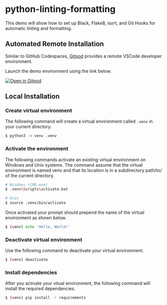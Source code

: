# python-linting-formatting
This demo will show how to set up Black, Flake8, isort, and Git Hooks for automatic linting and formatting.

## Automated Remote Installation

Similar to GitHub Codespaces, [Gitpod](https://www.gitpod.io) provides a remote VSCode developer environment.

Launch the demo environment using the link below.

[![Open in Gitpod](https://gitpod.io/button/open-in-gitpod.svg)](https://gitpod.io#https://github.com/PDXPythonPirates/python-linting-formatting.git)

## Local Installation

### Create virtual environment

The following command will create a virtual environment called `.venv` in your current directory.

```bash
$ python3 -m venv .venv
```

### Activate the environment

The following commands activate an existing virtual environment on Windows and Unix systems. The command assume that the virtual environment is named venv and that its location is in a subdirectory path/to/ of the current directory.

```bash
# Windows (CMD.exe)
$ .venv\Scripts\activate.bat

# Unix
$ source .venv/bin/activate
```

Once activated your prompt should prepend the name of the virtual environment as shown below.

```bash
$ (venv) echo 'Hello, World!'
```

### Deactivate virtual environment

Use the following command to deactivate your virtual environment.

```bash
$ (venv) deactivate
```

### Install dependencies

After you activate your vitual environment, the following command will install the required dependencies.

```bash
$ (venv) pip install -r requirements
```
